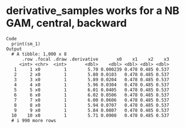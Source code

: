 # derivative_samples works for a NB GAM, central, backward

    Code
      print(sm_1)
    Output
      # A tibble: 1,000 x 8
          .row .focal .draw .derivative       x0    x1    x2    x3
         <int> <chr>  <int>       <dbl>    <dbl> <dbl> <dbl> <dbl>
       1     1 x0         1        5.70 0.000239 0.478 0.485 0.537
       2     2 x0         1        5.80 0.0103   0.478 0.485 0.537
       3     3 x0         1        5.89 0.0204   0.478 0.485 0.537
       4     4 x0         1        5.96 0.0304   0.478 0.485 0.537
       5     5 x0         1        6.01 0.0405   0.478 0.485 0.537
       6     6 x0         1        6.02 0.0506   0.478 0.485 0.537
       7     7 x0         1        6.00 0.0606   0.478 0.485 0.537
       8     8 x0         1        5.94 0.0707   0.478 0.485 0.537
       9     9 x0         1        5.84 0.0807   0.478 0.485 0.537
      10    10 x0         1        5.71 0.0908   0.478 0.485 0.537
      # i 990 more rows

